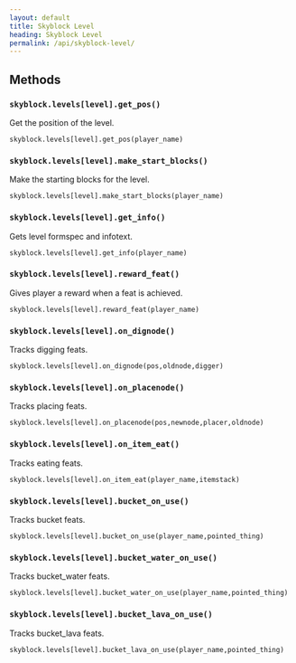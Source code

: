```yaml
---
layout: default
title: Skyblock Level
heading: Skyblock Level
permalink: /api/skyblock-level/
---
```



## Methods

### `skyblock.levels[level].get_pos()`

Get the position of the level.

```
skyblock.levels[level].get_pos(player_name)
```

### `skyblock.levels[level].make_start_blocks()`

Make the starting blocks for the level.

```
skyblock.levels[level].make_start_blocks(player_name)
```

### `skyblock.levels[level].get_info()`

Gets level formspec and infotext.

```
skyblock.levels[level].get_info(player_name)
```

### `skyblock.levels[level].reward_feat()`

Gives player a reward when a feat is achieved.

```
skyblock.levels[level].reward_feat(player_name)
```

### `skyblock.levels[level].on_dignode()`

Tracks digging feats.

```
skyblock.levels[level].on_dignode(pos,oldnode,digger)
```

### `skyblock.levels[level].on_placenode()`

Tracks placing feats.

```
skyblock.levels[level].on_placenode(pos,newnode,placer,oldnode)
```

### `skyblock.levels[level].on_item_eat()`

Tracks eating feats.

```
skyblock.levels[level].on_item_eat(player_name,itemstack)
```

### `skyblock.levels[level].bucket_on_use()`

Tracks bucket feats.

```
skyblock.levels[level].bucket_on_use(player_name,pointed_thing)
```

### `skyblock.levels[level].bucket_water_on_use()`

Tracks bucket_water feats.

```
skyblock.levels[level].bucket_water_on_use(player_name,pointed_thing)
```

### `skyblock.levels[level].bucket_lava_on_use()`

Tracks bucket_lava feats.

```
skyblock.levels[level].bucket_lava_on_use(player_name,pointed_thing)
```
